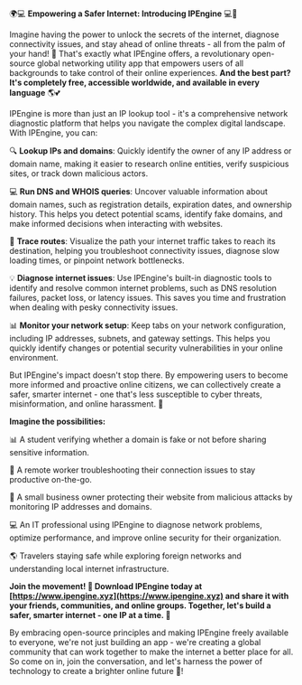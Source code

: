 🌍💻 **Empowering a Safer Internet: Introducing IPEngine** 💻🔑

Imagine having the power to unlock the secrets of the internet, diagnose connectivity issues, and stay ahead of online threats - all from the palm of your hand! 📱 That's exactly what IPEngine offers, a revolutionary open-source global networking utility app that empowers users of all backgrounds to take control of their online experiences. **And the best part? It's completely free, accessible worldwide, and available in every language** 🌎💕

IPEngine is more than just an IP lookup tool - it's a comprehensive network diagnostic platform that helps you navigate the complex digital landscape. With IPEngine, you can:

🔍 **Lookup IPs and domains**: Quickly identify the owner of any IP address or domain name, making it easier to research online entities, verify suspicious sites, or track down malicious actors.

💻 **Run DNS and WHOIS queries**: Uncover valuable information about domain names, such as registration details, expiration dates, and ownership history. This helps you detect potential scams, identify fake domains, and make informed decisions when interacting with websites.

📍 **Trace routes**: Visualize the path your internet traffic takes to reach its destination, helping you troubleshoot connectivity issues, diagnose slow loading times, or pinpoint network bottlenecks.

💡 **Diagnose internet issues**: Use IPEngine's built-in diagnostic tools to identify and resolve common internet problems, such as DNS resolution failures, packet loss, or latency issues. This saves you time and frustration when dealing with pesky connectivity issues.

📊 **Monitor your network setup**: Keep tabs on your network configuration, including IP addresses, subnets, and gateway settings. This helps you quickly identify changes or potential security vulnerabilities in your online environment.

But IPEngine's impact doesn't stop there. By empowering users to become more informed and proactive online citizens, we can collectively create a safer, smarter internet - one that's less susceptible to cyber threats, misinformation, and online harassment. 🚀

**Imagine the possibilities:**

📊 A student verifying whether a domain is fake or not before sharing sensitive information.

💼 A remote worker troubleshooting their connection issues to stay productive on-the-go.

💸 A small business owner protecting their website from malicious attacks by monitoring IP addresses and domains.

💻 An IT professional using IPEngine to diagnose network problems, optimize performance, and improve online security for their organization.

🌎 Travelers staying safe while exploring foreign networks and understanding local internet infrastructure.

**Join the movement! 🚀 Download IPEngine today at [https://www.ipengine.xyz](https://www.ipengine.xyz) and share it with your friends, communities, and online groups. Together, let's build a safer, smarter internet - one IP at a time. 💪**

By embracing open-source principles and making IPEngine freely available to everyone, we're not just building an app - we're creating a global community that can work together to make the internet a better place for all. So come on in, join the conversation, and let's harness the power of technology to create a brighter online future 🌟!